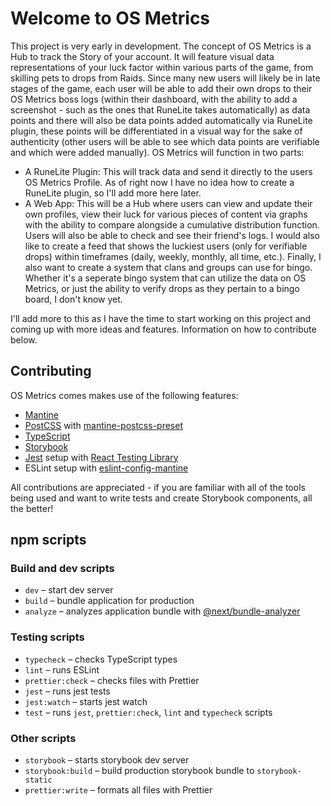 # Welcome to OS Metrics

This project is very early in development. The concept of OS Metrics is a Hub to track the Story of your account. It will feature visual data representations of your luck factor within various parts of the game, from skilling pets to drops from Raids. Since many new users will likely be in late stages of the game, each user will be able to add their own drops to their OS Metrics boss logs (within their dashboard, with the ability to add a screenshot - such as the ones that RuneLite takes automatically) as data points and there will also be data points added automatically via RuneLite plugin, these points will be differentiated in a visual way for the sake of authenticity (other users will be able to see which data points are verifiable and which were added manually). OS Metrics will function in two parts:

 - A RuneLite Plugin: This will track data and send it directly to the users OS Metrics Profile. As of right now I have no idea how to create a RuneLite plugin, so I'll add more here later.
 - A Web App: This will be a Hub where users can view and update their own profiles, view their luck for various pieces of content via graphs with the ability to compare alongside a cumulative distribution function. Users will also be able to check and see their friend's logs. I would also like to create a feed that shows the luckiest users (only for verifiable drops) within timeframes (daily, weekly, monthly, all time, etc.). Finally, I also want to create a system that clans and groups can use for bingo. Whether it's a seperate bingo system that can utilize the data on OS Metrics, or just the ability to verify drops as they pertain to a bingo board, I don't know yet.

I'll add more to this as I have the time to start working on this project and coming up with more ideas and features. Information on how to contribute below.

## Contributing

OS Metrics comes makes use of the following features:

- [Mantine](https://mantine.dev)
- [PostCSS](https://postcss.org/) with [mantine-postcss-preset](https://mantine.dev/styles/postcss-preset)
- [TypeScript](https://www.typescriptlang.org/)
- [Storybook](https://storybook.js.org/)
- [Jest](https://jestjs.io/) setup with [React Testing Library](https://testing-library.com/docs/react-testing-library/intro)
- ESLint setup with [eslint-config-mantine](https://github.com/mantinedev/eslint-config-mantine)

All contributions are appreciated - if you are familiar with all of the tools being used and want to write tests and create Storybook components, all the better!

## npm scripts

### Build and dev scripts

- `dev` – start dev server
- `build` – bundle application for production
- `analyze` – analyzes application bundle with [@next/bundle-analyzer](https://www.npmjs.com/package/@next/bundle-analyzer)

### Testing scripts

- `typecheck` – checks TypeScript types
- `lint` – runs ESLint
- `prettier:check` – checks files with Prettier
- `jest` – runs jest tests
- `jest:watch` – starts jest watch
- `test` – runs `jest`, `prettier:check`, `lint` and `typecheck` scripts

### Other scripts

- `storybook` – starts storybook dev server
- `storybook:build` – build production storybook bundle to `storybook-static`
- `prettier:write` – formats all files with Prettier
